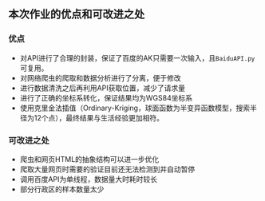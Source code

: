 ## 本次作业的优点和可改进之处
### 优点
* 对API进行了合理的封装，保证了百度的AK只需要一次输入，且`BaiduAPI.py`可复用。
* 对网络爬虫的爬取和数据分析进行了分离，便于修改
* 进行数据清洗之后再利用API获取位置，减少了请求量
* 进行了正确的坐标系转化，保证结果均为WGS84坐标系
* 使用克里金法插值（Ordinary-Kriging，球面函数为半变异函数模型，搜索半径为12个点），最终结果与生活经验更加相符。

### 可改进之处
* 爬虫和网页HTML的抽象结构可以进一步优化
* 爬取大量网页时需要的验证目前还无法检测到并自动暂停
* 调用百度API为单线程，数据量大时耗时较长
* 部分行政区的样本数量太少
